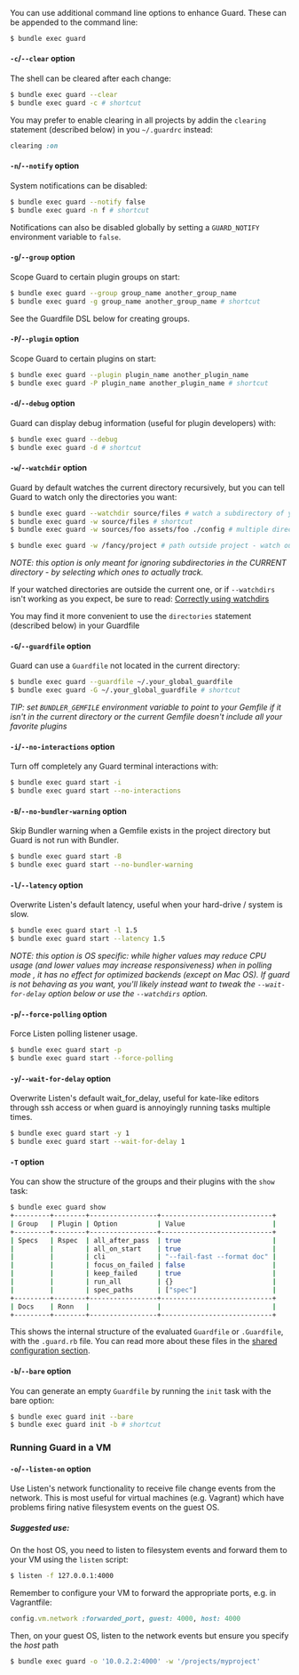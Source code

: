 
You can use additional command line options to enhance Guard. These can be appended to the command line:

```bash
$ bundle exec guard
```


#### `-c`/`--clear` option

The shell can be cleared after each change:

```bash
$ bundle exec guard --clear
$ bundle exec guard -c # shortcut
```

You may prefer to enable clearing in all projects by addin the `clearing`
statement (described below) in you `~/.guardrc` instead:

```ruby
clearing :on
```


#### `-n`/`--notify` option

System notifications can be disabled:

```bash
$ bundle exec guard --notify false
$ bundle exec guard -n f # shortcut
```

Notifications can also be disabled globally by setting a `GUARD_NOTIFY` environment variable to `false`.


#### `-g`/`--group` option

Scope Guard to certain plugin groups on start:

```bash
$ bundle exec guard --group group_name another_group_name
$ bundle exec guard -g group_name another_group_name # shortcut
```

See the Guardfile DSL below for creating groups.


#### `-P`/`--plugin` option

Scope Guard to certain plugins on start:

```bash
$ bundle exec guard --plugin plugin_name another_plugin_name
$ bundle exec guard -P plugin_name another_plugin_name # shortcut
```


#### `-d`/`--debug` option

Guard can display debug information (useful for plugin
developers) with:

```bash
$ bundle exec guard --debug
$ bundle exec guard -d # shortcut
```


#### `-w`/`--watchdir` option

Guard by default watches the current directory recursively, but you can tell Guard to watch only the directories you want:

```bash
$ bundle exec guard --watchdir source/files # watch a subdirectory of your project
$ bundle exec guard -w source/files # shortcut
$ bundle exec guard -w sources/foo assets/foo ./config # multiple directories

$ bundle exec guard -w /fancy/project # path outside project - watch out! (see below)
```
*NOTE: this option is only meant for ignoring subdirectories in the CURRENT
directory - by selecting which ones to actually track.*

If your watched directories are outside the current one, or if `--watchdirs` isn't working
as you expect, be sure to read: [Correctly using watchdirs](https://github.com/guard/guard/wiki/Correctly-using-the---watchdir-option)

You may find it more convenient to use the `directories` statement (described
below) in your Guardfile


#### `-G`/`--guardfile` option

Guard can use a `Guardfile` not located in the current directory:

```bash
$ bundle exec guard --guardfile ~/.your_global_guardfile
$ bundle exec guard -G ~/.your_global_guardfile # shortcut
```
*TIP: set `BUNDLER_GEMFILE` environment variable to point to your Gemfile if it isn't in the current directory or the current Gemfile doesn't include all your favorite plugins*


#### `-i`/`--no-interactions` option

Turn off completely any Guard terminal interactions with:

```bash
$ bundle exec guard start -i
$ bundle exec guard start --no-interactions
```


#### `-B`/`--no-bundler-warning` option

Skip Bundler warning when a Gemfile exists in the project directory but Guard is not run with Bundler.

```bash
$ bundle exec guard start -B
$ bundle exec guard start --no-bundler-warning
```


#### `-l`/`--latency` option

Overwrite Listen's default latency, useful when your hard-drive / system is slow.

```bash
$ bundle exec guard start -l 1.5
$ bundle exec guard start --latency 1.5
```

*NOTE: this option is OS specific: while higher values may reduce CPU usage
(and lower values may increase responsiveness) when in polling mode , it has no
effect for optimized backends (except on Mac OS). If guard is not behaving as
you want, you'll likely instead want to tweak the `--wait-for-delay` option
below or use the `--watchdirs` option.*


#### `-p`/`--force-polling` option

Force Listen polling listener usage.

```bash
$ bundle exec guard start -p
$ bundle exec guard start --force-polling
```


#### `-y`/`--wait-for-delay` option

Overwrite Listen's default wait_for_delay, useful for kate-like editors through
ssh access or when guard is annoyingly running tasks multiple times.

```bash
$ bundle exec guard start -y 1
$ bundle exec guard start --wait-for-delay 1
```

#### `-T` option

You can show the structure of the groups and their plugins with the `show` task:

```bash
$ bundle exec guard show
+---------+--------+-----------------+----------------------------+
| Group   | Plugin | Option          | Value                      |
+---------+--------+-----------------+----------------------------+
| Specs   | Rspec  | all_after_pass  | true                       |
|         |        | all_on_start    | true                       |
|         |        | cli             | "--fail-fast --format doc" |
|         |        | focus_on_failed | false                      |
|         |        | keep_failed     | true                       |
|         |        | run_all         | {}                         |
|         |        | spec_paths      | ["spec"]                   |
+---------+--------+-----------------+----------------------------+
| Docs    | Ronn   |                 |                            |
+---------+--------+-----------------+----------------------------+
```

This shows the internal structure of the evaluated `Guardfile` or `.Guardfile`, with the `.guard.rb` file. You can
read more about these files in the [shared configuration section](https://github.com/guard/guard/wiki/Shared-configurations).
#### `-b`/`--bare` option

You can generate an empty `Guardfile` by running the `init` task with the bare
option:

```bash
$ bundle exec guard init --bare
$ bundle exec guard init -b # shortcut
```


### Running Guard in a VM

#### `-o`/`--listen-on` option

Use Listen's network functionality to receive file change events from the network. This is most useful for virtual machines (e.g. Vagrant) which have problems firing native filesystem events on the guest OS.

##### Suggested use:

On the host OS, you need to listen to filesystem events and forward them to your VM using the `listen` script:

```bash
$ listen -f 127.0.0.1:4000
```

Remember to configure your VM to forward the appropriate ports, e.g. in Vagrantfile:

```ruby
config.vm.network :forwarded_port, guest: 4000, host: 4000
```

Then, on your guest OS, listen to the network events but ensure you specify the *host* path

```bash
$ bundle exec guard -o '10.0.2.2:4000' -w '/projects/myproject'
```
